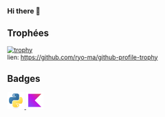 ### Hi there 👋

## Trophées

[![trophy](https://github-profile-trophy.vercel.app/?username=Gabin221)](https://github.com/ryo-ma/github-profile-trophy)  
lien: https://github.com/ryo-ma/github-profile-trophy

## Badges

<p align="left">
  <a href="https://www.python.org" target="_blank"> 
    <img src="https://github.com/devicons/devicon/blob/master/icons/python/python-original.svg" alt="python" width="40" height="40"/> 
  </a> 
  <a href="https://kotlinlang.org/" target="_blank"> 
    <img src="https://github.com/devicons/devicon/blob/master/icons/kotlin/kotlin-original.svg" alt="kotlin" width="40" height="40"/> 
  </a> 
</p>
